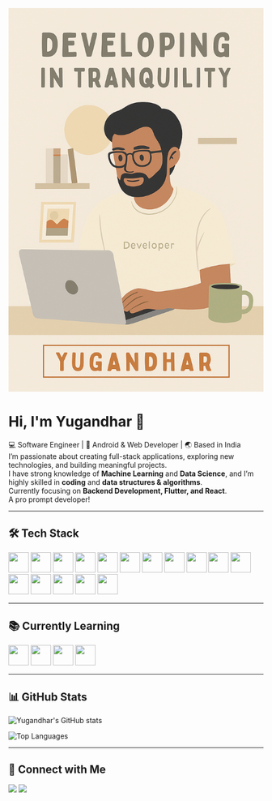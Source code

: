 <p align="center">
  <img src="https://github.com/yugandhar002/yugandhar002/blob/main/ChatGPT%20Image%20Aug%208%2C%202025%2C%2001_27_04%20PM.png" alt="Yugandhar - Developer" width="800"/>
</p>

# Hi, I'm Yugandhar 👋

💻 Software Engineer | 📱 Android & Web Developer | 🌏 Based in India  
I’m passionate about creating full-stack applications, exploring new technologies, and building meaningful projects.  
I have strong knowledge of **Machine Learning** and **Data Science**, and I’m highly skilled in **coding** and **data structures & algorithms**.  
Currently focusing on **Backend Development, Flutter, and React**.  
A pro prompt developer!

---

## 🛠 Tech Stack

<p align="left">
<img src="https://cdn.jsdelivr.net/gh/devicons/devicon/icons/html5/html5-original.svg" width="40" height="40"/>
<img src="https://cdn.jsdelivr.net/gh/devicons/devicon/icons/css3/css3-original.svg" width="40" height="40"/>
<img src="https://cdn.jsdelivr.net/gh/devicons/devicon/icons/javascript/javascript-original.svg" width="40" height="40"/>
<img src="https://cdn.jsdelivr.net/gh/devicons/devicon/icons/react/react-original.svg" width="40" height="40"/>
<img src="https://cdn.jsdelivr.net/gh/devicons/devicon/icons/nodejs/nodejs-original.svg" width="40" height="40"/>
<img src="https://cdn.jsdelivr.net/gh/devicons/devicon/icons/express/express-original.svg" width="40" height="40"/>
<img src="https://cdn.jsdelivr.net/gh/devicons/devicon/icons/mysql/mysql-original.svg" width="40" height="40"/>
<img src="https://cdn.jsdelivr.net/gh/devicons/devicon/icons/mongodb/mongodb-original.svg" width="40" height="40"/>
<img src="https://cdn.jsdelivr.net/gh/devicons/devicon/icons/firebase/firebase-plain.svg" width="40" height="40"/>
<img src="https://cdn.jsdelivr.net/gh/devicons/devicon/icons/git/git-original.svg" width="40" height="40"/>
<img src="https://cdn.jsdelivr.net/gh/devicons/devicon/icons/github/github-original.svg" width="40" height="40"/>
<img src="https://cdn.jsdelivr.net/gh/devicons/devicon/icons/docker/docker-original.svg" width="40" height="40"/>
<img src="https://cdn.jsdelivr.net/gh/devicons/devicon/icons/python/python-original.svg" width="40" height="40"/>
<img src="https://cdn.jsdelivr.net/gh/devicons/devicon/icons/flutter/flutter-original.svg" width="40" height="40"/>
<img src="https://cdn.jsdelivr.net/gh/devicons/devicon/icons/java/java-original.svg" width="40" height="40"/>
<img src="https://cdn.jsdelivr.net/gh/devicons/devicon/icons/android/android-original.svg" width="40" height="40"/>
</p>

---

## 📚 Currently Learning
<p align="left">
<img src="https://cdn.jsdelivr.net/gh/devicons/devicon/icons/aws/aws-original.svg" width="40" height="40"/>
<img src="https://cdn.jsdelivr.net/gh/devicons/devicon/icons/kotlin/kotlin-original.svg" width="40" height="40"/>
<img src="https://cdn.jsdelivr.net/gh/devicons/devicon/icons/typescript/typescript-original.svg" width="40" height="40"/>
<img src="https://cdn.jsdelivr.net/gh/devicons/devicon/icons/graphql/graphql-plain.svg" width="40" height="40"/>
</p>

---

## 📊 GitHub Stats
![Yugandhar's GitHub stats](https://github-readme-stats.vercel.app/api?username=yugandhar002&show_icons=true&theme=radical)

![Top Languages](https://github-readme-stats.vercel.app/api/top-langs/?username=yugandhar002&layout=compact&theme=radical)

---

## 🤝 Connect with Me
<p align="left">
<a href="https://www.linkedin.com/in/315576260/"><img src="https://img.shields.io/badge/LinkedIn-0A66C2?style=for-the-badge&logo=linkedin&logoColor=white"/></a>
<a href="mailto:2200080219aids@gmail"><img src="https://img.shields.io/badge/Email-D14836?style=for-the-badge&logo=gmail&logoColor=white"/></a>
</p>
